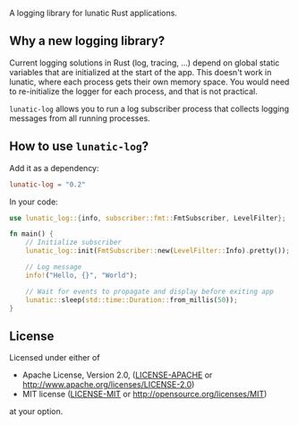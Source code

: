A logging library for lunatic Rust applications.

## Why a new logging library?

Current logging solutions in Rust (log, tracing, ...) depend on global static variables that are
initialized at the start of the app. This doesn't work in lunatic, where each process gets their
own memory space. You would need to re-initialize the logger for each process, and that is not
practical.

`lunatic-log` allows you to run a log subscriber process that collects logging messages from all
running processes.

## How to use `lunatic-log`?

Add it as a dependency:

```toml
lunatic-log = "0.2"
```

In your code:

```rust
use lunatic_log::{info, subscriber::fmt::FmtSubscriber, LevelFilter};

fn main() {
    // Initialize subscriber
    lunatic_log::init(FmtSubscriber::new(LevelFilter::Info).pretty());

    // Log message
    info!("Hello, {}", "World");

    // Wait for events to propagate and display before exiting app
    lunatic::sleep(std::time::Duration::from_millis(50));
}
```

## License

Licensed under either of

- Apache License, Version 2.0, ([LICENSE-APACHE](LICENSE-APACHE) or http://www.apache.org/licenses/LICENSE-2.0)
- MIT license ([LICENSE-MIT](LICENSE-MIT) or http://opensource.org/licenses/MIT)

at your option.
